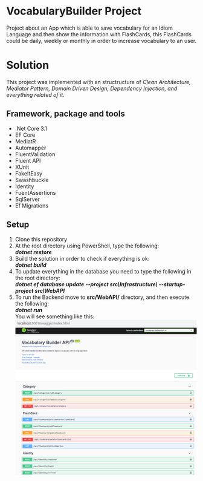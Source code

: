 # VocabularyBuilder Project
Project about an App which is able to save vocabulary for an Idiom Language and then show the information with FlashCards, this FlashCards could be daily, weekly or monthly in order to increase vocabulary to an user.

# Solution
This project was implemented with an structructure of _Clean Architecture, Mediator Pattern, Domain Driven Design, Dependency Injection, and everything related of it._

## Framework, package and tools
- .Net Core 3.1
- EF Core
- MediatR
- Automapper
- FluentValidation
- Fluent API
- XUnit
- FakeItEasy
- Swashbuckle
- Identity
- FuentAssertions
- SqlServer
- Ef Migrations


## Setup

1. Clone this repository
2. At the root directory using PowerShell, type the following:<br/>
  **_dotnet restore_**
3. Build the solution in order to check if everything is ok:<br/>
**_dotnet build_**
4. To update everything in the database you need to type the following in the root directory:<br/>
**_dotnet ef database update --project src\Infrastructure\ --startup-project src\WebAPI_**
5. To run the Backend move to **src/WebAPI/** directory, and then execute the following:<br/>
**_dotnet run_** <br/>
You will see something like this:
![alt text](https://github.com/ever1509/VocabularyBuilder/blob/master/images/APIDemo.png?raw=true)
